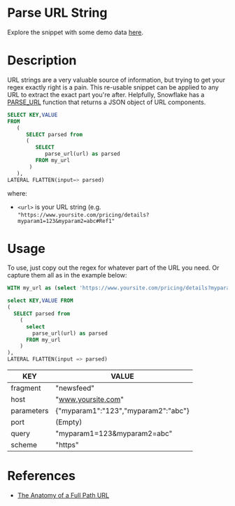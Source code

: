 # Parse URL String

Explore the snippet with some demo data [here](https://count.co/n/LM876dhSHtU?vm=e).

# Description

URL strings are a very valuable source of information, but trying to get your regex exactly right is a pain. 
This re-usable snippet can be applied to any URL to extract the exact part you're after. 
Helpfully, Snowflake has a [PARSE_URL](https://docs.snowflake.com/en/sql-reference/functions/parse_url.html) function that returns a JSON object of URL components. 

```sql
SELECT KEY,VALUE 
FROM
   (
      SELECT parsed from
      (
         SELECT
            parse_url(url) as parsed
         FROM my_url
       )
   ),
LATERAL FLATTEN(input=> parsed)
```
where:
- `<url>` is your URL string (e.g. `"https://www.yoursite.com/pricing/details?myparam1=123&myparam2=abc#Ref1"`


# Usage

To use, just copy out the regex for whatever part of the URL you need. Or capture them all as in the example below: 

```sql
WITH my_url as (select 'https://www.yoursite.com/pricing/details?myparam1=123&myparam2=abc#newsfeed' as url)

select KEY,VALUE FROM 
(
  SELECT parsed from 
    (
      select 
        parse_url(url) as parsed
      FROM my_url
    )
), 
LATERAL FLATTEN(input => parsed)
```
| KEY        | VALUE                               |
|------------| ----------------------------------- |
| fragment   | "newsfeed"                          |
| host       | "www.yoursite.com"                  |
| parameters | {"myparam1":"123","myparam2":"abc"} |
| port       | (Empty)                             |
| query      | "myparam1=123&myparam2=abc"         |
| scheme     | "https"                             |

# References
- [The Anatomy of a Full Path URL](https://zvelo.com/anatomy-of-full-path-url-hostname-protocol-path-more/)
